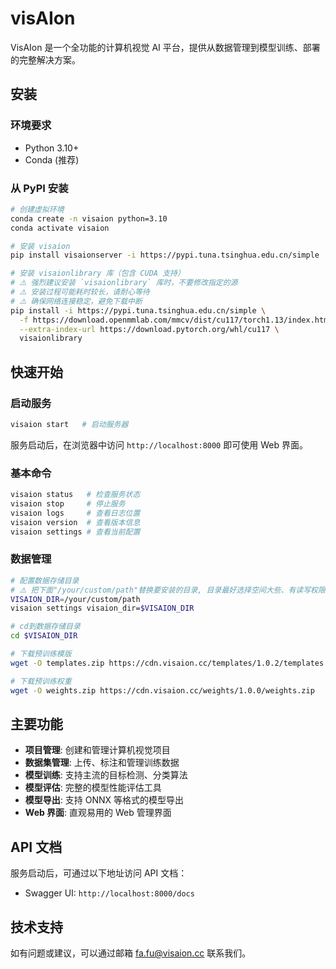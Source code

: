 # visAIon

VisAIon 是一个全功能的计算机视觉 AI 平台，提供从数据管理到模型训练、部署的完整解决方案。

## 安装

### 环境要求
- Python 3.10+
- Conda (推荐)

### 从 PyPI 安装
```bash
# 创建虚拟环境
conda create -n visaion python=3.10
conda activate visaion

# 安装 visaion
pip install visaionserver -i https://pypi.tuna.tsinghua.edu.cn/simple

# 安装 visaionlibrary 库（包含 CUDA 支持）
# ⚠️ 强烈建议安装 `visaionlibrary` 库时，不要修改指定的源
# ⚠️ 安装过程可能耗时较长，请耐心等待
# ⚠️ 确保网络连接稳定，避免下载中断
pip install -i https://pypi.tuna.tsinghua.edu.cn/simple \
  -f https://download.openmmlab.com/mmcv/dist/cu117/torch1.13/index.html \
  --extra-index-url https://download.pytorch.org/whl/cu117 \
  visaionlibrary
```

## 快速开始

### 启动服务
```bash
visaion start   # 启动服务器
```

服务启动后，在浏览器中访问 `http://localhost:8000` 即可使用 Web 界面。

### 基本命令
```bash
visaion status   # 检查服务状态
visaion stop     # 停止服务
visaion logs     # 查看日志位置
visaion version  # 查看版本信息
visaion settings # 查看当前配置
```

### 数据管理
```bash
# 配置数据存储目录
# ⚠️ 把下面"/your/custom/path"替换要安装的目录, 目录最好选择空间大些、有读写权限的目录
VISAION_DIR=/your/custom/path
visaion settings visaion_dir=$VISAION_DIR

# cd到数据存储目录
cd $VISAION_DIR

# 下载预训练模版
wget -O templates.zip https://cdn.visaion.cc/templates/1.0.2/templates.zip

# 下载预训练权重
wget -O weights.zip https://cdn.visaion.cc/weights/1.0.0/weights.zip
```

## 主要功能

- **项目管理**: 创建和管理计算机视觉项目
- **数据集管理**: 上传、标注和管理训练数据
- **模型训练**: 支持主流的目标检测、分类算法
- **模型评估**: 完整的模型性能评估工具
- **模型导出**: 支持 ONNX 等格式的模型导出
- **Web 界面**: 直观易用的 Web 管理界面

## API 文档

服务启动后，可通过以下地址访问 API 文档：
- Swagger UI: `http://localhost:8000/docs`

## 技术支持

如有问题或建议，可以通过邮箱 fa.fu@visaion.cc 联系我们。
